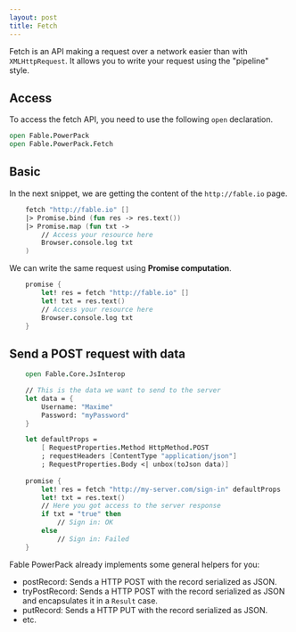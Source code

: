 ```yaml
---
layout: post
title: Fetch
---
```


Fetch is an API making a request over a network easier than with `XMLHttpRequest`. It allows you to write your request using the "pipeline" style.

## Access

To access the fetch API, you need to use the following `open` declaration.

```fs
open Fable.PowerPack
open Fable.PowerPack.Fetch
```

## Basic

In the next snippet, we are getting the content of the `http://fable.io` page.

```fs
    fetch "http://fable.io" []
    |> Promise.bind (fun res -> res.text())
    |> Promise.map (fun txt ->
        // Access your resource here
        Browser.console.log txt
    )
```

We can write the same request using **Promise computation**.

```fs
    promise {
        let! res = fetch "http://fable.io" []
        let! txt = res.text()
        // Access your resource here
        Browser.console.log txt
    }
```

## Send a POST request with data

```fs
    open Fable.Core.JsInterop

    // This is the data we want to send to the server
    let data = {
        Username: "Maxime"
        Password: "myPassword"
    }

    let defaultProps =
        [ RequestProperties.Method HttpMethod.POST
        ; requestHeaders [ContentType "application/json"]
        ; RequestProperties.Body <| unbox(toJson data)]
    
    promise {
        let! res = fetch "http://my-server.com/sign-in" defaultProps
        let! txt = res.text()
        // Here you got access to the server response
        if txt = "true" then
            // Sign in: OK
        else
            // Sign in: Failed
    }    
```

Fable PowerPack already implements some general helpers for you:

- postRecord: Sends a HTTP POST with the record serialized as JSON.
- tryPostRecord: Sends a HTTP POST with the record serialized as JSON and encapsulates it in a `Result` case.
- putRecord: Sends a HTTP PUT with the record serialized as JSON.
- etc.